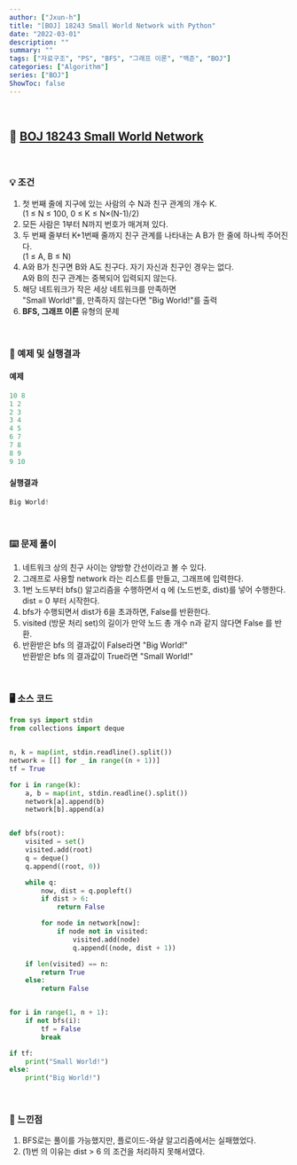 ```yaml
---
author: ["Jxun-h"]
title: "[BOJ] 18243 Small World Network with Python"
date: "2022-03-01"
description: ""
summary: ""
tags: ["자료구조", "PS", "BFS", "그래프 이론", "백준", "BOJ"]
categories: ["Algorithm"]
series: ["BOJ"]
ShowToc: false
---
```


<br>

## 📌 <a href="https://www.acmicpc.net/problem/18243" target="_blank">BOJ 18243 Small World Network</a>

<br>

### 💡 조건

1.  첫 번째 줄에 지구에 있는 사람의 수 N과 친구 관계의 개수 K.  
    (1 ≤ N ≤ 100, 0 ≤ K ≤ N×(N-1)/2)
2.  모든 사람은 1부터 N까지 번호가 매겨져 있다.
3.  두 번째 줄부터 K+1번째 줄까지 친구 관계를 나타내는 A B가 한 줄에 하나씩 주어진다.  
    (1 ≤ A, B ≤ N)
4.  A와 B가 친구면 B와 A도 친구다. 자기 자신과 친구인 경우는 없다.  
    A와 B의 친구 관계는 중복되어 입력되지 않는다.
5.  해당 네트워크가 작은 세상 네트워크를 만족하면  
    "Small World!"를, 만족하지 않는다면 "Big World!"를 출력
6.  **BFS, 그래프 이론** 유형의 문제

<br>

### 🔖 예제 및 실행결과

#### 예제

```py
10 8
1 2
2 3
3 4
4 5
6 7
7 8
8 9
9 10
```

#### 실행결과

```py
Big World!
```

<br>

### ⌨️ 문제 풀이

1.  네트워크 상의 친구 사이는 양방향 간선이라고 볼 수 있다.
2.  그래프로 사용할 network 라는 리스트를 만들고, 그래프에 입력한다.
3.  1번 노드부터 bfs() 알고리즘을 수행하면서 q 에 (노드번호, dist)를 넣어 수행한다.  
    dist = 0 부터 시작한다.
4.  bfs가 수행되면서 dist가 6을 초과하면, False를 반환한다.
5.  visited (방문 처리 set)의 길이가 만약 노드 총 개수 n과 같지 않다면 False 를 반환.
6.  반환받은 bfs 의 결과값이 False라면 "Big World!"  
    반환받은 bfs 의 결과값이 True라면 "Small World!"

<br>

### 🖥 소스 코드

```py
from sys import stdin
from collections import deque


n, k = map(int, stdin.readline().split())
network = [[] for _ in range((n + 1))]
tf = True

for i in range(k):
    a, b = map(int, stdin.readline().split())
    network[a].append(b)
    network[b].append(a)


def bfs(root):
    visited = set()
    visited.add(root)
    q = deque()
    q.append((root, 0))

    while q:
        now, dist = q.popleft()
        if dist > 6:
            return False

        for node in network[now]:
            if node not in visited:
                visited.add(node)
                q.append((node, dist + 1))

    if len(visited) == n:
        return True
    else:
        return False


for i in range(1, n + 1):
    if not bfs(i):
        tf = False
        break

if tf:
    print("Small World!")
else:
    print("Big World!")
```

<br>

### 💾 느낀점

1.  BFS로는 풀이를 가능했지만, 플로이드-와샬 알고리즘에서는 실패했었다.
2.  (1)번 의 이유는 dist > 6 의 조건을 처리하지 못해서였다.